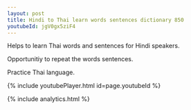 ```yaml
---
layout: post
title: Hindi to Thai learn words sentences dictionary 850 
youtubeId: jgV0gx5ziF4
---
```

 
 
Helps to learn Thai words and sentences for Hindi speakers.

Opportunitiy to repeat the words sentences. 

Practice Thai language. 
 
{% include youtubePlayer.html id=page.youtubeId %}
 
 
{% include analytics.html %}